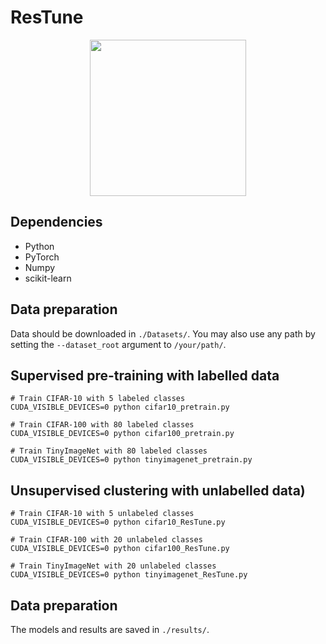 # ResTune

<p align="center">
    <img src='https://github.com/liuyudut/ResTune/blob/main/images/NCD_ResTune.png.png' height="250" >
</p>

## Dependencies
- Python 
- PyTorch 
- Numpy 
- scikit-learn 

## Data preparation
Data should be downloaded in `./Datasets/`. You may also use any path by setting the `--dataset_root` argument to `/your/path/`.

## Supervised pre-training with labelled data

```shell
# Train CIFAR-10 with 5 labeled classes
CUDA_VISIBLE_DEVICES=0 python cifar10_pretrain.py 

# Train CIFAR-100 with 80 labeled classes
CUDA_VISIBLE_DEVICES=0 python cifar100_pretrain.py 

# Train TinyImageNet with 80 labeled classes
CUDA_VISIBLE_DEVICES=0 python tinyimagenet_pretrain.py 
```

## Unsupervised clustering with unlabelled data)

```shell
# Train CIFAR-10 with 5 unlabeled classes
CUDA_VISIBLE_DEVICES=0 python cifar10_ResTune.py 

# Train CIFAR-100 with 20 unlabeled classes
CUDA_VISIBLE_DEVICES=0 python cifar100_ResTune.py 

# Train TinyImageNet with 20 unlabeled classes
CUDA_VISIBLE_DEVICES=0 python tinyimagenet_ResTune.py 
```

## Data preparation
The models and results are saved in `./results/`. 

